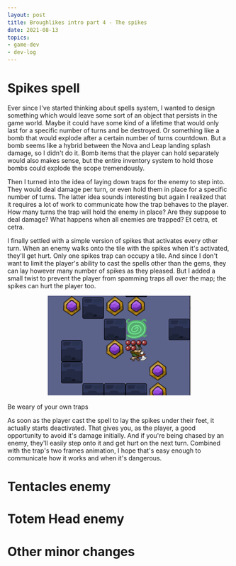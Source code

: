 ```yaml
---
layout: post
title: Broughlikes intro part 4 - The spikes
date: 2021-08-13
topics: 
- game-dev
- dev-log
---
```


# Spikes spell 

Ever since I've started thinking about spells system, I wanted to design something which would leave some sort of an object that persists in the game world. Maybe it could have some kind of a lifetime that would only last for a specific number of turns and be destroyed. Or something like a bomb that would explode after a certain number of turns countdown. But a bomb seems like a hybrid between the Nova and Leap landing splash damage, so I didn't do it. Bomb items that the player can hold separately would also makes sense, but the entire inventory system to hold those bombs could explode the scope tremendously. 

Then I turned into the idea of laying down traps for the enemy to step into. They would deal damage per turn, or even hold them in place for a specific number of turns. The latter idea sounds interesting but again I realized that it requires a lot of work to communicate how the trap behaves to the player. How many turns the trap will hold the enemy in place? Are they suppose to deal damage? What happens when all enemies are trapped? Et cetra, et cetra. 

I finally settled with a simple version of spikes that activates every other turn. When an enemy walks onto the tile with the spikes when it's activated, they'll get hurt. Only one spikes trap can occupy a tile. And since I don't want to limit the player's ability to cast the spells other than the gems, they can lay however many number of spikes as they pleased. But I added a small twist to prevent the player from spamming traps all over the map; the spikes can hurt the player too.

<p style="text-align:center;">
<img src="/assets/img/broughlike-intro-04-the-spikes.gif" alt="spikes" style="width:64%;">
<figcaption>Be weary of your own traps</figcaption>
</p>

As soon as the player cast the spell to lay the spikes under their feet, it actually starts deactivated. That gives you, as the player, a good opportunity to avoid it's damage initially. And if you're being chased by an enemy, they'll easily step onto it and get hurt on the next turn. Combined with the trap's two frames animation, I hope that's easy enough to communicate how it works and when it's dangerous. 


# Tentacles enemy 


# Totem Head enemy


# Other minor changes
